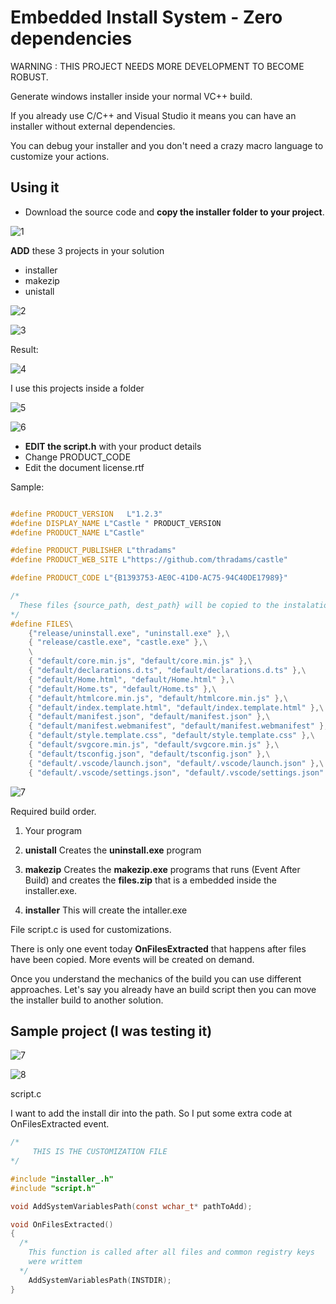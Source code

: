 # Embedded Install System - Zero dependencies

WARNING : THIS PROJECT NEEDS MORE DEVELOPMENT TO BECOME ROBUST.

Generate windows installer inside your normal VC++ build.

If you already use C/C++ and Visual Studio it means you can have
an installer without external dependencies.

You can debug your installer and you don't need a crazy macro language 
to customize your actions.


## Using it

* Download the source code and **copy the installer folder to your project**.
 
![1](i1.png)

 **ADD** these 3 projects in your solution
 
 * installer
 * makezip
 * unistall

![2](i2.png)

![3](i3.png)

Result:

![4](i4.png)

I use this projects inside a folder

![5](i5.png)

![6](i6.png)


* **EDIT the script.h** with your product details
* Change PRODUCT_CODE
* Edit the document license.rtf

Sample:

```cpp

#define PRODUCT_VERSION   L"1.2.3"
#define DISPLAY_NAME L"Castle " PRODUCT_VERSION
#define PRODUCT_NAME L"Castle"

#define PRODUCT_PUBLISHER L"thradams"
#define PRODUCT_WEB_SITE L"https://github.com/thradams/castle"

#define PRODUCT_CODE L"{B1393753-AE0C-41D0-AC75-94C40DE17989}"

/*
  These files {source_path, dest_path} will be copied to the instalation dir
*/
#define FILES\
    {"release/uninstall.exe", "uninstall.exe" },\
    { "release/castle.exe", "castle.exe" },\
    \
    { "default/core.min.js", "default/core.min.js" },\
    { "default/declarations.d.ts", "default/declarations.d.ts" },\
    { "default/Home.html", "default/Home.html" },\
    { "default/Home.ts", "default/Home.ts" },\
    { "default/htmlcore.min.js", "default/htmlcore.min.js" },\
    { "default/index.template.html", "default/index.template.html" },\
    { "default/manifest.json", "default/manifest.json" },\
    { "default/manifest.webmanifest", "default/manifest.webmanifest" },\
    { "default/style.template.css", "default/style.template.css" },\
    { "default/svgcore.min.js", "default/svgcore.min.js" },\
    { "default/tsconfig.json", "default/tsconfig.json" },\
    { "default/.vscode/launch.json", "default/.vscode/launch.json" },\
    { "default/.vscode/settings.json", "default/.vscode/settings.json" }
 ```
 
![7](i7.png)


Required build order.

 1) Your program

 2) **unistall** 
   Creates the **uninstall.exe** program

 3) **makezip** 
    Creates the **makezip.exe** programs that runs (Event After Build) and creates the **files.zip** that is a embedded inside the installer.exe.

 4) **installer**
    This will create the intaller.exe

File script.c is used for customizations. 

There is only one event today **OnFilesExtracted** that happens after files have been copied. 
More events will be created on demand.

Once you understand the mechanics of the build you can use different approaches. Let's say
you already have an build script then you can move the installer build to another solution.

## Sample project (I was testing it)

![7](screenshot.png)

![8](screenshot2.png)


script.c

I want to add the install dir into the path. So I put some extra code
at OnFilesExtracted event.

```c
/*
     THIS IS THE CUSTOMIZATION FILE
*/

#include "installer_.h"
#include "script.h"

void AddSystemVariablesPath(const wchar_t* pathToAdd);

void OnFilesExtracted()
{
  /*
    This function is called after all files and common registry keys
    were writtem    
  */
    AddSystemVariablesPath(INSTDIR);
}
```

